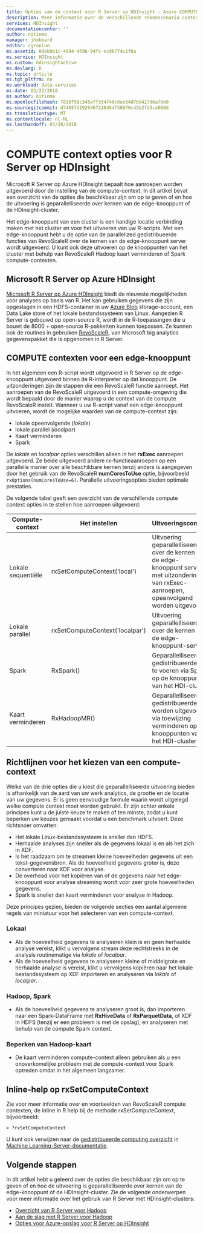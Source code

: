 ```yaml
---
title: Opties van de context voor R Server op HDInsight - Azure COMPUTE | Microsoft Docs
description: Meer informatie over de verschillende rekenscenario context opties beschikbaar voor gebruikers met R Server op HDInsight
services: HDInsight
documentationcenter: ''
author: nitinme
manager: jhubbard
editor: cgronlun
ms.assetid: 0deb0b1c-4094-459b-94fc-ec9b774c1f8a
ms.service: HDInsight
ms.custom: hdinsightactive
ms.devlang: R
ms.topic: article
ms.tgt_pltfrm: na
ms.workload: data-services
ms.date: 03/22/2018
ms.author: nitinme
ms.openlocfilehash: 7d10f58c345eff334f40c0ec64d7b9427d6a70e0
ms.sourcegitcommit: d74657d1926467210454f58970c45b2fd3ca088d
ms.translationtype: MT
ms.contentlocale: nl-NL
ms.lasthandoff: 03/28/2018
---
```

# <a name="compute-context-options-for-r-server-on-hdinsight"></a>COMPUTE context opties voor R Server op HDInsight

Microsoft R Server op Azure HDInsight bepaalt hoe aanroepen worden uitgevoerd door de instelling van de compute-context. In dit artikel bevat een overzicht van de opties die beschikbaar zijn om op te geven of en hoe de uitvoering is geparallelliseerde over kernen van de edge-knooppunt of de HDInsight-cluster.

Het edge-knooppunt van een cluster is een handige locatie verbinding maken met het cluster en voor het uitvoeren van uw R-scripts. Met een edge-knooppunt hebt u de optie van de parallelized gedistribueerde functies van RevoScaleR over de kernen van de edge-knooppunt server wordt uitgevoerd. U kunt ook deze uitvoeren op de knooppunten van het cluster met behulp van RevoScaleR Hadoop kaart verminderen of Spark compute-contexten.

## <a name="microsoft-r-server-on-azure-hdinsight"></a>Microsoft R Server op Azure HDInsight
[Microsoft R Server op Azure HDInsight](r-server-overview.md) biedt de nieuwste mogelijkheden voor analyses op basis van R. Het kan gebruiken gegevens die zijn opgeslagen in een HDFS-container in uw [Azure Blob](../../storage/common/storage-introduction.md "Azure Blob storage") storage-account, een Data Lake store of het lokale bestandssysteem van Linux. Aangezien R Server is gebouwd op open-source R, wordt in de R-toepassingen die u bouwt de 8000 + open-source R-pakketten kunnen toepassen. Ze kunnen ook de routines in gebruiken [RevoScaleR](https://docs.microsoft.com/machine-learning-server/r-reference/revoscaler/revoscaler), van Microsoft big analytics gegevenspakket die is opgenomen in R Server.  

## <a name="compute-contexts-for-an-edge-node"></a>COMPUTE contexten voor een edge-knooppunt
In het algemeen een R-script wordt uitgevoerd in R Server op de edge-knooppunt uitgevoerd binnen de R-interpreter op dat knooppunt. De uitzonderingen zijn de stappen die een RevoScaleR functie aanroept. Het aanroepen van de RevoScaleR uitgevoerd in een compute-omgeving die wordt bepaald door de manier waarop u de context van de compute RevoScaleR instelt.  Wanneer u uw R-script vanaf een edge-knooppunt uitvoeren, wordt de mogelijke waarden van de compute-context zijn:

- lokale opeenvolgende (*lokale*)
- lokale parallel (*localpar*)
- Kaart verminderen
- Spark

De *lokale* en *localpar* opties verschillen alleen in het **rxExec** aanroepen uitgevoerd. Ze beide uitgevoerd andere rx-functieaanroepen op een parallelle manier over alle beschikbare kernen tenzij anders is aangegeven door het gebruik van de RevoScaleR **numCoresToUse** optie, bijvoorbeeld `rxOptions(numCoresToUse=6)`. Parallelle uitvoeringsopties bieden optimale prestaties.

De volgende tabel geeft een overzicht van de verschillende compute context opties in te stellen hoe aanroepen uitgevoerd:

| Compute-context  | Het instellen                      | Uitvoeringscontext                        |
| ---------------- | ------------------------------- | ---------------------------------------- |
| Lokale sequentiële | rxSetComputeContext('local')    | Uitvoering geparallelliseerde over de kernen van de edge-knooppunt server, met uitzondering van rxExec-aanroepen, opeenvolgend worden uitgevoerd |
| Lokale parallel   | rxSetComputeContext('localpar') | Uitvoering geparallelliseerde over de kernen van de edge-knooppunt-server |
| Spark            | RxSpark()                       | Geparallelliseerde gedistribueerde uit te voeren via Spark op de knooppunten van het HDI-cluster |
| Kaart verminderen       | RxHadoopMR()                    | Geparallelliseerde gedistribueerde worden uitgevoerd via toewijzing verminderen op de knooppunten van het HDI-cluster |

## <a name="guidelines-for-deciding-on-a-compute-context"></a>Richtlijnen voor het kiezen van een compute-context

Welke van de drie opties die u kiest die geparallelliseerde uitvoering bieden is afhankelijk van de aard van uw werk analytics, de grootte en de locatie van uw gegevens. Er is geen eenvoudige formule waarin wordt uitgelegd welke compute context moet worden gebruikt. Er zijn echter enkele principes kunt u de juiste keuze te maken of ten minste, zodat u kunt beperken uw keuzes gemaakt voordat u een benchmark uitvoert. Deze richtsnoer omvatten:

- Het lokale Linux-bestandssysteem is sneller dan HDFS.
- Herhaalde analyses zijn sneller als de gegevens lokaal is en als het zich in XDF.
- Is het raadzaam om te streamen kleine hoeveelheden gegevens uit een tekst-gegevensbron. Als de hoeveelheid gegevens groter is, deze converteren naar XDF voor analyse.
- De overhead voor het kopiëren van of de gegevens naar het edge-knooppunt voor analyse streaming wordt voor zeer grote hoeveelheden gegevens.
- Spark is sneller dan kaart verminderen voor analyse in Hadoop.

Deze principes gezien, bieden de volgende secties een aantal algemene regels van miniatuur voor het selecteren van een compute-context.

### <a name="local"></a>Lokaal
* Als de hoeveelheid gegevens te analyseren klein is en geen herhaalde analyse vereist, klikt u vervolgens stream deze rechtstreeks in de analysis routinematige via *lokale* of *localpar*.
* Als de hoeveelheid gegevens te analyseren kleine of middelgrote en herhaalde analyse is vereist, klikt u vervolgens kopiëren naar het lokale bestandssysteem op XDF importeren en analyseren via *lokale* of *localpar*.

### <a name="hadoop-spark"></a>Hadoop, Spark
* Als de hoeveelheid gegevens te analyseren groot is, dan importeren naar een Spark-DataFrame met **RxHiveData** of **RxParquetData**, of XDF in HDFS (tenzij er een probleem is met de opslag), en analyseren met behulp van de compute Spark context.

### <a name="hadoop-map-reduce"></a>Beperken van Hadoop-kaart
* De kaart verminderen compute-context alleen gebruiken als u een onoverkomelijke probleem met de compute-context voor Spark optreden omdat in het algemeen langzamer.  

## <a name="inline-help-on-rxsetcomputecontext"></a>Inline-help op rxSetComputeContext
Zie voor meer informatie over en voorbeelden van RevoScaleR compute contexten, de inline in R help bij de methode rxSetComputeContext, bijvoorbeeld:

    > ?rxSetComputeContext

U kunt ook verwijzen naar de [gedistribueerde computing overzicht](https://docs.microsoft.com/machine-learning-server/r/how-to-revoscaler-distributed-computing) in [Machine Learning-Server-documentatie](https://docs.microsoft.com/machine-learning-server/).

## <a name="next-steps"></a>Volgende stappen
In dit artikel hebt u geleerd over de opties die beschikbaar zijn om op te geven of en hoe de uitvoering is geparallelliseerde over kernen van de edge-knooppunt of de HDInsight-cluster. Zie de volgende onderwerpen voor meer informatie over het gebruik van R Server met HDInsight-clusters:

* [Overzicht van R Server voor Hadoop](r-server-overview.md)
* [Aan de slag met R Server voor Hadoop](r-server-get-started.md)
* [Opties voor Azure-opslag voor R Server op HDInsight](r-server-storage.md)

